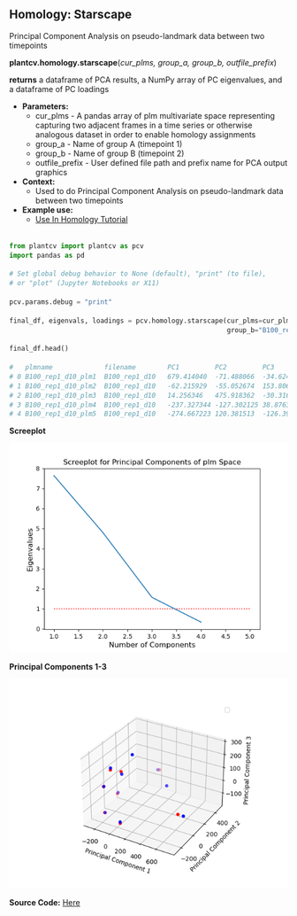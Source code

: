 ## Homology: Starscape

Principal Component Analysis on pseudo-landmark data between two timepoints

**plantcv.homology.starscape**(*cur_plms, group_a, group_b, outfile_prefix*)

**returns** a dataframe of PCA results, a NumPy array of PC eigenvalues, and a dataframe of PC loadings

- **Parameters:**
    - cur_plms - A pandas array of plm multivariate space representing capturing two adjacent frames in a time series or otherwise analogous dataset in order to enable homology assignments
    - group_a - Name of group A (timepoint 1)
    - group_b - Name of group B (timepoint 2)
    - outfile_prefix - User defined file path and prefix name for PCA output graphics
- **Context:**
    - Used to do Principal Component Analysis on pseudo-landmark data between two timepoints
- **Example use:**
    - [Use In Homology Tutorial](https://mybinder.org/v2/gh/danforthcenter/plantcv-homology-tutorials/HEAD?filepath=index.ipynb)


```python

from plantcv import plantcv as pcv
import pandas as pd

# Set global debug behavior to None (default), "print" (to file), 
# or "plot" (Jupyter Notebooks or X11)

pcv.params.debug = "print"

final_df, eigenvals, loadings = pcv.homology.starscape(cur_plms=cur_plms, group_a="B100_rep1_d10", 
                                                       group_b="B100_rep1_d11", outfile_prefix="./B100_d10_d11")

final_df.head()

# 	plmname	            filename	    PC1	        PC2	        PC3
# 0	B100_rep1_d10_plm1	B100_rep1_d10	679.414040	-71.488066	-34.624416
# 1	B100_rep1_d10_plm2	B100_rep1_d10	-62.215929	-55.052674	153.806037
# 2	B100_rep1_d10_plm3	B100_rep1_d10	14.256346	475.918362	-30.316153
# 3	B100_rep1_d10_plm4	B100_rep1_d10	-237.327344	-127.302125	38.876346
# 4	B100_rep1_d10_plm5	B100_rep1_d10	-274.667223	120.381513	-126.398386
```

**Screeplot**

![Screenshot](img/documentation_images/homology_starscape/screeplot.png)

**Principal Components 1-3**

![Screenshot](img/documentation_images/homology_starscape/prcomp_plot.png)

**Source Code:** [Here](https://github.com/danforthcenter/plantcv/blob/master/plantcv/plantcv/homology/starscape.py)
